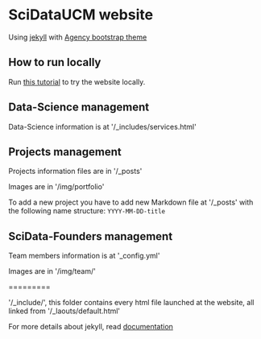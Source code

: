 SciDataUCM website
====================

Using [jekyll](https://jekyllrb.com/) with [Agency bootstrap theme ](https://startbootstrap.com/template-overviews/agency/)

## How to run locally

Run [this tutorial](https://help.github.com/articles/setting-up-your-github-pages-site-locally-with-jekyll/#step-2-install-jekyll-using-bundler) to try the website locally.

## Data-Science management

Data-Science information is at '/_includes/services.html'

## Projects management 

Projects information files are in '/_posts'

Images are in '/img/portfolio'

To add a new project you have to add new Markdown file at '/_posts' with the following name structure: `YYYY-MM-DD-title`

## SciData-Founders management

Team members information is at '_config.yml'

Images are in '/img/team/'

=========

'/_include/', this folder contains every html file launched at the website, all linked from  '/_laouts/default.html'

For more details about jekyll, read [documentation](http://jekyllrb.com/)
